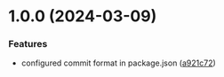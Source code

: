 # 1.0.0 (2024-03-09)


### Features

* configured commit format in package.json ([a921c72](https://github.com/kkshrv/git-extended/commit/a921c72d875dd9936f9052aabeff647000b4840b))



